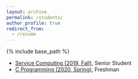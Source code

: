 ```yaml
---
layout: archive
permalink: /students/
author_profile: true
redirect_from:
  - /resume
---
```


{% include base_path %}

* [Service Computing (2019, Fall)](http://guoshengkang.github.io/teaching/2019-fall-service-computing), Senior Student
* [C Programming (2020, Spring)](http://guoshengkang.github.io/teaching/2020-spring-c-programming), Freshman